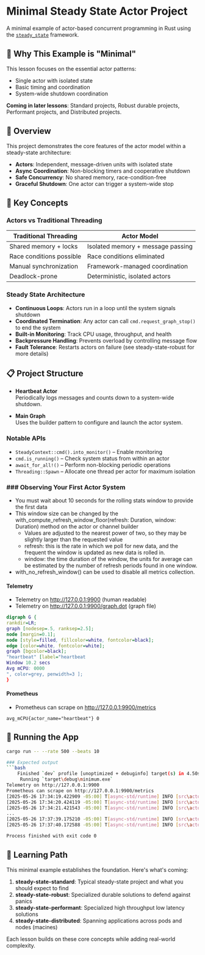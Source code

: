 # Minimal Steady State Actor Project

A minimal example of actor-based concurrent programming in Rust using the [`steady_state`](https://crates.io/crates/steady_state) framework.

## 🎯 Why This Example is "Minimal"

This lesson focuses on the essential actor patterns:
- Single actor with isolated state
- Basic timing and coordination
- System-wide shutdown coordination

**Coming in later lessons**: Standard projects, Robust durable projects, Performant projects, and Distributed projects.

## 🎯 Overview

This project demonstrates the core features of the actor model within a steady-state architecture:

- **Actors**: Independent, message-driven units with isolated state
- **Async Coordination**: Non-blocking timers and cooperative shutdown
- **Safe Concurrency**: No shared memory, race-condition-free
- **Graceful Shutdown**: One actor can trigger a system-wide stop

## 🧠 Key Concepts

### Actors vs Traditional Threading

| Traditional Threading       | Actor Model                         |
|----------------------------|-------------------------------------|
| Shared memory + locks      | Isolated memory + message passing   |
| Race conditions possible   | Race conditions eliminated          |
| Manual synchronization     | Framework-managed coordination      |
| Deadlock-prone             | Deterministic, isolated actors      |

### Steady State Architecture

- **Continuous Loops**: Actors run in a loop until the system signals shutdown
- **Coordinated Termination**: Any actor can call `cmd.request_graph_stop()` to end the system
- **Built-in Monitoring**: Track CPU usage, throughput, and health
- **Backpressure Handling**: Prevents overload by controlling message flow
- **Fault Tolerance**: Restarts actors on failure (see steady-state-robust for more details)

## 📋 Project Structure

- **Heartbeat Actor**  
  Periodically logs messages and counts down to a system-wide shutdown.

- **Main Graph**  
  Uses the builder pattern to configure and launch the actor system.

### Notable APIs

- `SteadyContext::cmd().into_monitor()` – Enable monitoring
- `cmd.is_running()` – Check system status from within an actor
- `await_for_all!()` – Perform non-blocking periodic operations
- `Threading::Spawn` – Allocate one thread per actor for maximum isolation

### ### Observing Your First Actor System
- You must wait about 10 seconds for the rolling stats window to provide the first data
- This window size can be changed by the with_compute_refresh_window_floor(refresh: Duration, window: Duration) method on the actor or channel builder
  - Values are adjusted to the nearest power of two, so they may be slightly larger than the requested value
  - refresh: this is the rate in which we poll for new data, and the frequent the window is updated as new data is rolled in.
  - window: the time duration of the window, the units for average can be estimated by the number of refresh periods found in one window.
- with_no_refresh_window() can be used to disable all metrics collection. 

#### Telemetry
- Telemetry on http://127.0.0.1:9900  (human readable)
- Telemetry on http://127.0.0.1:9900/graph.dot (graph file)
```graph.dot
digraph G {
rankdir=LR;
graph [nodesep=.5, ranksep=2.5];
node [margin=0.1];
node [style=filled, fillcolor=white, fontcolor=black];
edge [color=white, fontcolor=white];
graph [bgcolor=black];
"heartbeat" [label="heartbeat
Window 10.2 secs
Avg mCPU: 0000 
", color=grey, penwidth=3 ];
}
```
#### Prometheus
- Prometheus can scrape on http://127.0.0.1:9900/metrics
```prometheus
avg_mCPU{actor_name="heartbeat"} 0
```

## 🚀 Running the App

```bash
cargo run -- --rate 500 --beats 10

### Expected output
```bash
    Finished `dev` profile [unoptimized + debuginfo] target(s) in 4.50s
     Running `target\debug\minimum.exe`
Telemetry on http://127.0.0.1:9900
Prometheus can scrape on http://127.0.0.1:9900/metrics
[2025-05-26 17:34:19.422909 -05:00] T[async-std/runtime] INFO [src\actor\heartbeat.rs:53] Heartbeat 60 1s
[2025-05-26 17:34:20.424119 -05:00] T[async-std/runtime] INFO [src\actor\heartbeat.rs:53] Heartbeat 59 1s
[2025-05-26 17:34:21.421543 -05:00] T[async-std/runtime] INFO [src\actor\heartbeat.rs:53] Heartbeat 58 1s
...
[2025-05-26 17:37:39.175210 -05:00] T[async-std/runtime] INFO [src\actor\heartbeat.rs:53] Heartbeat 2 1s
[2025-05-26 17:37:40.172588 -05:00] T[async-std/runtime] INFO [src\actor\heartbeat.rs:53] Heartbeat 1 1s

Process finished with exit code 0
```

## 🚀 Learning Path

This minimal example establishes the foundation. Here's what's coming:

1. **steady-state-standard**: Typical steady-state project and what you should expect to find
2. **steady-state-robust**: Specialized durable solutions to defend against panics
3. **steady-state-performant**: Specialized high throughput low latency solutions  
4. **steady-state-distributed**: Spanning applications across pods and nodes (macines)

Each lesson builds on these core concepts while adding real-world complexity.
